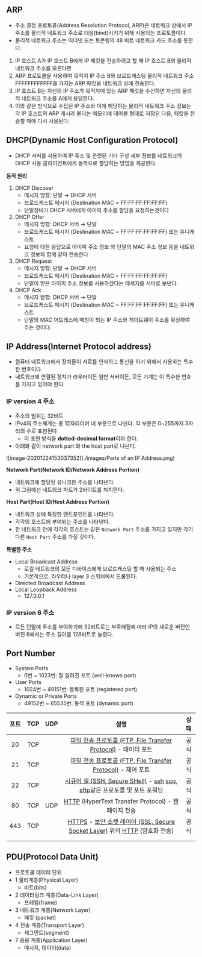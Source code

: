 ## ARP

* 주소 결정 프로토콜(Address Resolution Protocol, ARP)은 네트워크 상에서 IP 주소를 물리적 네트워크 주소로 대응(bind)시키기 위해 사용되는 프로토콜이다.
* 물리적 네트워크 주소는 이더넷 또는 토큰링의 48 비트 네트워크 카드 주소를 뜻한다.

1. IP 호스트 A가 IP 호스트 B에게 IP 패킷을 전송하려고 할 때 IP 호스트 B의 물리적 네트워크 주소를 모른다면
2. ARP 프로토콜을 사용하여 목적지 IP 주소 B와 브로드캐스팅 물리적 네트워크 주소 FFFFFFFFFFFF를 가지는 ARP 패킷을 네트워크 상에 전송한다.
3. IP 호스트 B는 자신의 IP 주소가 목적지에 있는 ARP 패킷을 수신하면 자신의 물리적 네트워크 주소를 A에게 응답한다.
4. 이와 같은 방식으로 수집된 IP 주소와 이에 해당하는 물리적 네트워크 주소 정보는 각 IP 호스트의 ARP 캐시라 불리는 메모리에 테이블 형태로 저장된 다음, 패킷을 전송할 때에 다시 사용된다. 



## DHCP(Dynamic Host Configuration Protocol)

* DHCP 서버를 사용하여 IP 주소 및 관련된 기타 구성 세부 정보를 네트워크의 DHCP 사용 클라이언트에게 동적으로 할당하는 방법을 제공한다.

**동작 원리**

1. DHCP Discover
   * 메시지 방향: 단말 → DHCP 서버
   * 브로드캐스트 메시지 (Destination MAC = FF:FF:FF:FF:FF:FF) 
   * 단말장비가 DHCP 서버에게 아이피 주소를 할당을 요청하는것이다
2. DHCP Offer
   * 메시지 방향: DHCP 서버 → 단말
   * 브로드캐스트 메시지 (Destination MAC = FF:FF:FF:FF:FF:FF) 또는 유니캐스트
   * 요청에 대한 응답으로 아이피 주소 정보 와 단말의 MAC 주소 정보 등을 네트워크 정보와 함께 같이 전송한다
3. DHCP Request
   * 메시지 방향: 단말 → DHCP 서버
   * 브로드캐스트 메시지 (Destination MAC = FF:FF:FF:FF:FF:FF) 
   * 단말이 받은 아이피 주소 정보를 사용하겠다는 메세지를 서버로 보낸다.
4. DHCP Ack
   * 메시지 방향: DHCP 서버 → 단말
   * 브로드캐스트 메시지 (Destination MAC = FF:FF:FF:FF:FF:FF) 또는 유니캐스트
   * 단말의 MAC 어드레스에 매칭이 되는 IP 주소와 게이트웨이 주소를 확정하여 주는 것이다.



## IP Address(Internet Protocol address)

* 컴퓨터 네트워크에서 장치들이 서로를 인식하고 통신을 하기 위해서 사용하는 특수한 번호이다.
* 네트워크에 연결된 장치가 라우터이든 일반 서버이든, 모든 기계는 이 특수한 번호를 가지고 있어야 한다.

### IP version 4 주소

* 주소의 범위는 32비트
* IPv4의 주소체계는 총 12자리이며 네 부분으로 나뉜다. 각 부분은 0~255까지 3자리의 수로 표현된다
  * 이 표현 방식을 **dotted-decimal format**이라 한다.
* 아래와 같이 network part 와 the host part로 나뉜다.

![image-20201224153037352](./images/Parts of an IP Address.png)

**Network Part(Network ID/Network Address Portion)**

* 네트워크에 할당된 유니크한 주소를 나타낸다.
* 위 그림에선 네트워크 파트가 2바이트를 차지한다.

**Host Part(Host ID/Host Address Portion)**

* 네트워크 상에 특정한 엔트포인트를 나타낸다.
* 각각의 호스트에 부여되는 주소를 나타낸다.
* 한 네트워크 안에 각각의 호스트는 같은  `Network Part` 주소를 가지고 있지만 각기 다른  `Host Part` 주소를 가질 것이다.

**특별한 주소**

* Local Broadcast Address
  * 로컬 네트워크의 모든 디바이스에게 브로드캐스팅 할 때 사용되는 주소
  * 기본적으로, 라우터나 layer 3 스위치에서 드롭된다.
* Directed Broadcast Address
* Local Loopback Address
  * 127.0.0.1



### IP version 6 주소

* 모든 단말에 주소를 부여하기에 32비트로는 부족해짐에 따라 IP의 새로운 버전인 버전 6에서는 주소 길이를 128비트로 늘렸다.



## Port Number

- System Ports
  - 0번 ~ 1023번: 잘 알려진 포트 (well-known port)
- User Ports
  - 1024번 ~ 49151번: 등록된 포트 (registered port)
- Dynamic or Private Ports
  - 49152번 ~ 65535번: 동적 포트 (dynamic port)

| 포트 | TCP  | UDP  |                             설명                             | 상태 |
| :--: | :--: | :--: | :----------------------------------------------------------: | :--: |
|  20  | TCP  |      | [파일 전송 프로토콜 (FTP, File Transfer Protocol)](https://ko.wikipedia.org/wiki/파일_전송_프로토콜) - 데이터 포트 | 공식 |
|  21  | TCP  |      | [파일 전송 프로토콜 (FTP, File Transfer Protocol)](https://ko.wikipedia.org/wiki/FTP) - 제어 포트 | 공식 |
|  22  | TCP  |      | [시큐어 셸 (SSH, Secure SHell)](https://ko.wikipedia.org/wiki/시큐어_셸) - [ssh](https://ko.wikipedia.org/wiki/시큐어_셸) [scp](https://ko.wikipedia.org/wiki/Scp), [sftp](https://ko.wikipedia.org/wiki/SSH_파일_전송_프로토콜)같은 프로토콜 및 포트 포워딩 | 공식 |
|  80  | TCP  | UDP  | [HTTP](https://ko.wikipedia.org/wiki/HTTP) (HyperText Transfer Protocol) - 웹 페이지 전송 | 공식 |
| 443  | TCP  |      | [HTTPS](https://ko.wikipedia.org/wiki/HTTPS) - [보안 소켓 레이어 (SSL, Secure Socket Layer)](https://ko.wikipedia.org/wiki/전송_계층_보안) 위의 [HTTP](https://ko.wikipedia.org/wiki/HTTP) (암호화 전송) | 공식 |
|      |      |      |                                                              |      |
|      |      |      |                                                              |      |



## PDU(Protocol Data Unit)

* 프로토콜 데이터 단위
* 1 물리계층(Physical Layer)
  * 비트(bits)
* 2 데이터링크 계층(Data-Link Layer)
  * 프레임(frame)
* 3 네트워크 계층(Network Layer)
  * 패킷 (packet)
* 4 전송 계층(Transport Layer)
  * 세그먼트(segment)
* 7 응용 계층(Application Layer)
  *  메시지, 데이터(data)